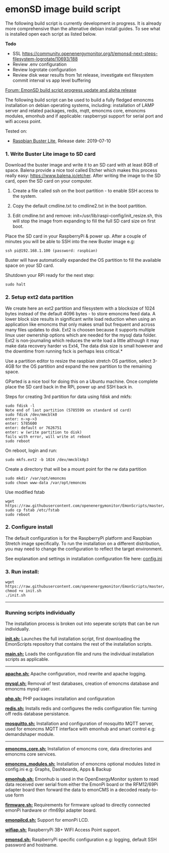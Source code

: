 # emonSD image build script

The following build script is currently development in progress. It is already more comprehensive than the altenative debian install guides. To see what is installed open each script as listed below.

**Todo**

- SSL https://community.openenergymonitor.org/t/emonsd-next-steps-filesystem-logrotate/10693/188
- Review .env configuration 
- Review logrotate configuration
- Review disk wear results from 1st release, investigate ext filesystem commit interval vs app level buffering

[Forum: EmonSD build script progress update and alpha release](https://community.openenergymonitor.org/t/emonsd-build-script-progress-update-and-alpha-release/11222)

The following build script can be used to build a fully fledged emoncms installation on debian operating systems, including: installation of LAMP server and related packages, redis, mqtt, emoncms core, emoncms modules, emonhub and if applicable: raspberrypi support for serial port and wifi access point.

Tested on:

- [Raspbian Buster Lite](https://www.raspberrypi.org/downloads/raspbian/), Release date: 2019-07-10

### 1. Write Buster Lite image to SD card

Download the buster image and write it to an SD card with at least 8GB of space. Balena provide a nice tool called Etcher which makes this process really easy: https://www.balena.io/etcher. After writing the image to the SD card, open the SD card on your computer. 

1. Create a file called ssh on the boot partition - to enable SSH access to the system.

2. Copy the default cmdline.txt to cmdline2.txt in the boot partition.

3. Edit cmdline.txt and remove: init=/usr/lib/raspi-config/init_resize.sh, this will stop the image from expanding to fill the full SD card size on first boot.

Place the SD card in your RaspberryPi & power up. After a couple of minutes you will be able to SSH into the new Buster image e.g:

    ssh pi@192.168.1.100 (password: raspbian)
    
Buster will have automatically expanded the OS partition to fill the available space on your SD card.

Shutdown your RPi ready for the next step:

    sudo halt

### 2. Setup ext2 data partition

We create here an ext2 partition and filesystem with a blocksize of 1024 bytes instead of the default 4096 bytes - to store emoncms feed data. A lower block size results in significant write load reduction when using an application like emoncms that only makes small but frequent and across many files updates to disk. Ext2 is choosen because it supports multiple linux user ownership options which are needed for the mysql data folder. Ext2 is non-journaling which reduces the write load a little although it may make data recovery harder vs Ext4, The data disk size is small however and the downtime from running fsck is perhaps less critical.*

Use a partition editor to resize the raspbian stretch OS partition, select 3-4GB for the OS partition and expand the new partition to the remaining space. 

GParted is a nice tool for doing this on a Ubuntu machine. Once complete place the SD card back in the RPi, power up and SSH back in.

Steps for creating 3rd partition for data using fdisk and mkfs:

    sudo fdisk -l
    Note end of last partition (5785599 on standard sd card)
    sudo fdisk /dev/mmcblk0
    enter: n->p->3
    enter: 5785600
    enter: default or 7626751
    enter: w (write partition to disk)
    fails with error, will write at reboot
    sudo reboot

On reboot, login and run:

    sudo mkfs.ext2 -b 1024 /dev/mmcblk0p3

Create a directory that will be a mount point for the rw data partition

    sudo mkdir /var/opt/emoncms
    sudo chown www-data /var/opt/emoncms

Use modified fstab

    wget https://raw.githubusercontent.com/openenergymonitor/EmonScripts/master/defaults/etc/fstab
    sudo cp fstab /etc/fstab
    sudo reboot

### 2. Configure install

The default configuration is for the RaspberryPi platform and Raspbian Stretch image specifically. To run the installation on a different distribution, you may need to change the configuration to reflect the target environment.

See explanation and settings in installation configuration file here: [config.ini](https://github.com/openenergymonitor/EmonScripts/blob/master/install/config.ini) 

### 3. Run install:

    wget https://raw.githubusercontent.com/openenergymonitor/EmonScripts/master/install/init.sh
    chmod +x init.sh
    ./init.sh

---

### Running scripts individually

The installation process is broken out into seperate scripts that can be run individually.

**[init.sh:](https://github.com/openenergymonitor/EmonScripts/blob/master/install/init.sh)** Launches the full installation script, first downloading the EmonScripts repository that contains the rest of the installation scripts.

**[main.sh:](https://github.com/openenergymonitor/EmonScripts/blob/master/install/main.sh)** Loads the configuration file and runs the individual installation scripts as applicable.

---

**[apache.sh:](https://github.com/openenergymonitor/EmonScripts/blob/master/install/apache.sh)** Apache configuration, mod rewrite and apache logging.

**[mysql.sh:](https://github.com/openenergymonitor/EmonScripts/blob/master/install/mysql.sh)** Removal of test databases, creation of emoncms database and emoncms mysql user.

**[php.sh:](https://github.com/openenergymonitor/EmonScripts/blob/master/install/php.sh)** PHP packages installation and configuration

**[redis.sh:](https://github.com/openenergymonitor/EmonScripts/blob/master/install/redis.sh)** Installs redis and configures the redis configuration file: turning off redis database persistance.

**[mosquitto.sh:](https://github.com/openenergymonitor/EmonScripts/blob/master/install/mosquitto.sh)** Installation and configuration of mosquitto MQTT server, used for emoncms MQTT interface with emonhub and smart control e.g: demandshaper module.

---

**[emoncms_core.sh:](https://github.com/openenergymonitor/EmonScripts/blob/master/install/emoncms_core.sh)** Installation of emoncms core, data directories and emoncms core services.

**[emoncms_modules.sh:](https://github.com/openenergymonitor/EmonScripts/blob/master/install/emoncms_modules.sh)** Installation of emoncms optional modules listed in config.ini e.g: Graphs, Dashboards, Apps & Backup

**[emonhub.sh:](https://github.com/openenergymonitor/EmonScripts/blob/master/install/emonhub.sh)** Emonhub is used in the OpenEnergyMonitor system to read data received over serial from either the EmonPi board or the RFM12/69Pi adapter board then forward the data to emonCMS in a decoded ready-to-use form

**[firmware.sh:](https://github.com/openenergymonitor/EmonScripts/blob/master/install/firmware.sh)** Requirements for firmware upload to directly connected emonPi hardware or rfm69pi adapter board.

**[emonpilcd.sh:](https://github.com/openenergymonitor/EmonScripts/blob/master/install/emonpilcd.sh)** Support for emonPi LCD.

**[wifiap.sh:](https://github.com/openenergymonitor/EmonScripts/blob/master/install/wifiap.sh)** RaspberryPi 3B+ WIFI Access Point support.

**[emonsd.sh:](https://github.com/openenergymonitor/EmonScripts/blob/master/install/emonsd.sh)** RaspberryPi specific configuration e.g: logging, default SSH password and hostname.
